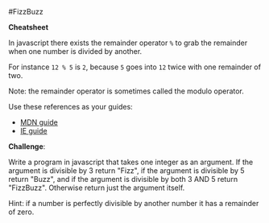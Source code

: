 #FizzBuzz

**Cheatsheet**

In javascript there exists the remainder operator ```%``` to grab the remainder when one number is divided by another.

For instance ```12 % 5``` is ```2```, because ```5``` goes into ```12``` twice with one remainder of two.

Note: the remainder operator is sometimes called the modulo operator.

Use these references as your guides:

- [MDN guide]( https://developer.mozilla.org/en-US/docs/Web/JavaScript/Reference/Operators/Arithmetic_Operators#Remainder_%28.25%29)
- [IE guide](http://msdn.microsoft.com/en-us/library/ie/9f59bza0%28v=vs.94%29.aspx)

**Challenge**:

Write a program in javascript that takes one integer as an argument. If the argument is divisible by 3 return "Fizz", if the argument is divisible by 5 return "Buzz", and if the argument is divisible by both 3 AND 5 return "FizzBuzz". Otherwise return just the argument itself.  

Hint: if a number is perfectly divisible by another number it has a remainder of zero.
